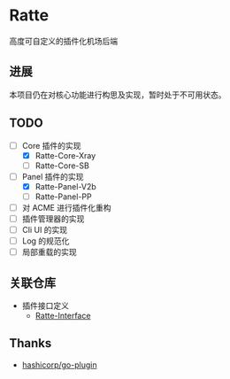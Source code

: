 # Ratte
高度可自定义的插件化机场后端

## 进展
本项目仍在对核心功能进行构思及实现，暂时处于不可用状态。

## TODO
- [ ] Core 插件的实现
  - [x] Ratte-Core-Xray
  - [ ] Ratte-Core-SB
- [ ] Panel 插件的实现
  - [x] Ratte-Panel-V2b
  - [ ] Ratte-Panel-PP
- [ ] 对 ACME 进行插件化重构
- [ ] 插件管理器的实现
- [ ] Cli UI 的实现
- [ ] Log 的规范化
- [ ] 局部重载的实现

## 关联仓库
- 插件接口定义
  - [Ratte-Interface](https://github.com/InazumaV/Ratte-Interface)

## Thanks
- [hashicorp/go-plugin](https://github.com/hashicorp/go-plugin)